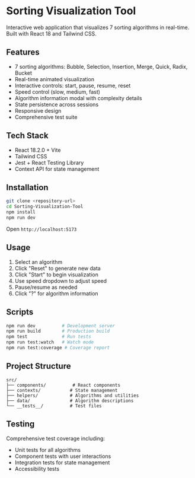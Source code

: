 # Sorting Visualization Tool

Interactive web application that visualizes 7 sorting algorithms in real-time. Built with React 18 and Tailwind CSS.

## Features

- 7 sorting algorithms: Bubble, Selection, Insertion, Merge, Quick, Radix, Bucket
- Real-time animated visualization
- Interactive controls: start, pause, resume, reset
- Speed control (slow, medium, fast)
- Algorithm information modal with complexity details
- State persistence across sessions
- Responsive design
- Comprehensive test suite

## Tech Stack

- React 18.2.0 + Vite
- Tailwind CSS
- Jest + React Testing Library
- Context API for state management

## Installation

```bash
git clone <repository-url>
cd Sorting-Visualization-Tool
npm install
npm run dev
```

Open `http://localhost:5173`

## Usage

1. Select an algorithm
2. Click "Reset" to generate new data
3. Click "Start" to begin visualization
4. Use speed dropdown to adjust speed
5. Pause/resume as needed
6. Click "?" for algorithm information

## Scripts

```bash
npm run dev          # Development server
npm run build        # Production build
npm test             # Run tests
npm run test:watch   # Watch mode
npm run test:coverage # Coverage report
```

## Project Structure

```
src/
├── components/          # React components
├── contexts/           # State management
├── helpers/            # Algorithms and utilities
├── data/               # Algorithm descriptions
└── __tests__/          # Test files
```

## Testing

Comprehensive test coverage including:
- Unit tests for all algorithms
- Component tests with user interactions
- Integration tests for state management
- Accessibility tests